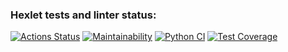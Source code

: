 ### Hexlet tests and linter status:
[![Actions Status](https://github.com/Kostyanuch-c/python-project-50/actions/workflows/hexlet-check.yml/badge.svg)](https://github.com/Kostyanuch-c/python-project-50/actions) [![Maintainability](https://api.codeclimate.com/v1/badges/ef2aa50640cef183ef11/maintainability)](https://codeclimate.com/github/Kostyanuch-c/python-project-50/maintainability) [![Python CI](https://github.com/Kostyanuch-c/python-project-50/actions/workflows/pyci.yml/badge.svg)](https://github.com/Kostyanuch-c/python-project-50/actions/workflows/pyci.yml) [![Test Coverage](https://api.codeclimate.com/v1/badges/ef2aa50640cef183ef11/test_coverage)](https://codeclimate.com/github/Kostyanuch-c/python-project-50/test_coverage)
